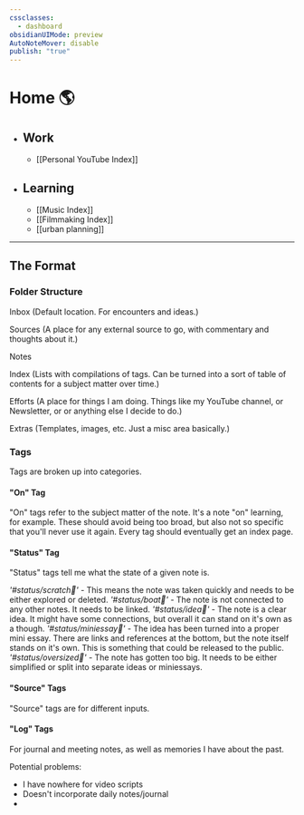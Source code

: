 ```yaml
---
cssclasses:
  - dashboard
obsidianUIMode: preview
AutoNoteMover: disable
publish: "true"
---
```



# Home 🌎

- ## Work
	- [[Personal YouTube Index]]
- ## Learning
	- [[Music Index]] 
	- [[Filmmaking Index]]
	- [[urban planning]]

---

## The Format

### Folder Structure

Inbox (Default location. For encounters and ideas.)

Sources (A place for any external source to go, with commentary and thoughts about it.)

Notes 

Index (Lists with compilations of tags. Can be turned into a sort of table of contents for a subject matter over time.)

Efforts (A place for things I am doing. Things like my YouTube channel, or Newsletter, or or anything else I decide to do.)

Extras (Templates, images, etc. Just a misc area basically.)

### Tags
Tags are broken up into categories.

#### "On" Tag
"On" tags refer to the subject matter of the note. It's a note "on" learning, for example.
These should avoid being too broad, but also not so specific that you'll never use it again.
Every tag should eventually get an index page. 

#### "Status" Tag
"Status" tags tell me what the state of a given note is.

*'#status/scratch📝'* - This means the note was taken quickly and needs to be either explored or deleted.
*'#status/boat🚤'* - The note is not connected to any other notes. It needs to be linked.
*'#status/idea🌱'* - The note is a clear idea. It might have some connections, but overall it can stand on it's own as a though.
*'#status/miniessay📓'* - The idea has been turned into a proper mini essay. There are links and references at the bottom, but the note itself stands on it's own. This is something that could be released to the public.
*'#status/oversized🚛'* - The note has gotten too big. It needs to be either simplified or split into separate ideas or miniessays.

#### "Source" Tags
"Source" tags are for different inputs.


#### "Log" Tags
For journal and meeting notes, as well as memories I have about the past.




Potential problems:
- I have nowhere for video scripts
- Doesn't incorporate daily notes/journal
- 






